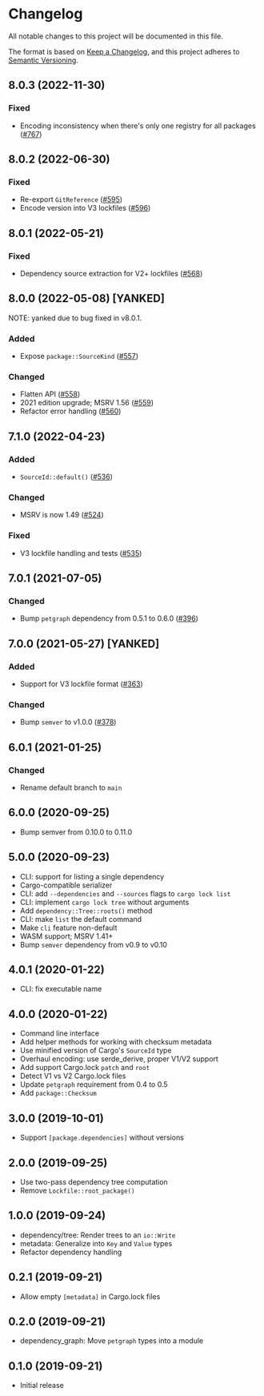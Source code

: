 # Changelog
All notable changes to this project will be documented in this file.

The format is based on [Keep a Changelog](https://keepachangelog.com/en/1.0.0/),
and this project adheres to [Semantic Versioning](https://semver.org/spec/v2.0.0.html).

## 8.0.3 (2022-11-30)
### Fixed
- Encoding inconsistency when there's only one registry for all packages ([#767])

[#767]: https://github.com/RustSec/rustsec/pull/767

## 8.0.2 (2022-06-30)
### Fixed
- Re-export `GitReference` ([#595])
- Encode version into V3 lockfiles ([#596])

[#595]: https://github.com/RustSec/rustsec/pull/595
[#596]: https://github.com/RustSec/rustsec/pull/596

## 8.0.1 (2022-05-21)
### Fixed
- Dependency source extraction for V2+ lockfiles ([#568])

[#568]: https://github.com/RustSec/rustsec/pull/568

## 8.0.0 (2022-05-08) [YANKED]
NOTE: yanked due to bug fixed in v8.0.1.

### Added
- Expose `package::SourceKind` ([#557])

### Changed
- Flatten API ([#558])
- 2021 edition upgrade; MSRV 1.56 ([#559])
- Refactor error handling ([#560])

[#557]: https://github.com/RustSec/rustsec/pull/557
[#558]: https://github.com/RustSec/rustsec/pull/558
[#559]: https://github.com/RustSec/rustsec/pull/559
[#560]: https://github.com/RustSec/rustsec/pull/560

## 7.1.0 (2022-04-23)
### Added
- `SourceId::default()` ([#536])

### Changed
- MSRV is now 1.49 ([#524])

### Fixed
- V3 lockfile handling and tests ([#535])

[#524]: https://github.com/RustSec/rustsec/pull/524
[#535]: https://github.com/RustSec/rustsec/pull/535
[#536]: https://github.com/RustSec/rustsec/pull/536

## 7.0.1 (2021-07-05)
### Changed
- Bump `petgraph` dependency from 0.5.1 to 0.6.0 ([#396])

[#396]: https://github.com/RustSec/rustsec/pull/396

## 7.0.0 (2021-05-27) [YANKED]
### Added
- Support for V3 lockfile format ([#363])

### Changed
- Bump `semver` to v1.0.0 ([#378])

[#363]: https://github.com/RustSec/rustsec/pull/363
[#378]: https://github.com/RustSec/rustsec/pull/378

## 6.0.1 (2021-01-25)
### Changed
-  Rename default branch to `main`

## 6.0.0 (2020-09-25)
- Bump semver from 0.10.0 to 0.11.0

## 5.0.0 (2020-09-23)
- CLI: support for listing a single dependency
- Cargo-compatible serializer
- CLI: add `--dependencies` and `--sources` flags to `cargo lock list`
- CLI: implement `cargo lock tree` without arguments
- Add `dependency::Tree::roots()` method
- CLI: make `list` the default command
- Make `cli` feature non-default
- WASM support; MSRV 1.41+
- Bump `semver` dependency from v0.9 to v0.10

## 4.0.1 (2020-01-22)
- CLI: fix executable name

## 4.0.0 (2020-01-22)
- Command line interface
- Add helper methods for working with checksum metadata
- Use minified version of Cargo's `SourceId` type
- Overhaul encoding: use serde_derive, proper V1/V2 support
- Add support Cargo.lock `patch` and `root`
- Detect V1 vs V2 Cargo.lock files
- Update `petgraph` requirement from 0.4 to 0.5
- Add `package::Checksum`

## 3.0.0 (2019-10-01)
- Support `[package.dependencies]` without versions

## 2.0.0 (2019-09-25)
- Use two-pass dependency tree computation
- Remove `Lockfile::root_package()`

## 1.0.0 (2019-09-24)
- dependency/tree: Render trees to an `io::Write`
- metadata: Generalize into `Key` and `Value` types
- Refactor dependency handling

## 0.2.1 (2019-09-21)
- Allow empty `[metadata]` in Cargo.lock files

## 0.2.0 (2019-09-21)
- dependency_graph: Move `petgraph` types into a module

## 0.1.0 (2019-09-21)
- Initial release
